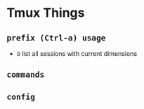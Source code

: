 # Tmux Things



## `prefix (Ctrl-a) usage`
* `D` list all sessions with current dimensions

## `commands`

## `config`
